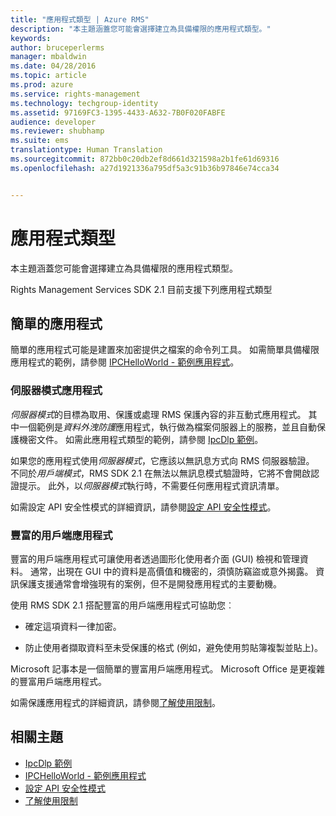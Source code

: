 ```yaml
---
title: "應用程式類型 | Azure RMS"
description: "本主題涵蓋您可能會選擇建立為具備權限的應用程式類型。"
keywords: 
author: bruceperlerms
manager: mbaldwin
ms.date: 04/28/2016
ms.topic: article
ms.prod: azure
ms.service: rights-management
ms.technology: techgroup-identity
ms.assetid: 97169FC3-1395-4433-A632-7B0F020FABFE
audience: developer
ms.reviewer: shubhamp
ms.suite: ems
translationtype: Human Translation
ms.sourcegitcommit: 872bb0c20db2ef8d661d321598a2b1fe61d69316
ms.openlocfilehash: a27d1921336a795df5a3c91b36b97846e74cca34


---
```


# 應用程式類型


本主題涵蓋您可能會選擇建立為具備權限的應用程式類型。

Rights Management Services SDK 2.1 目前支援下列應用程式類型

## 簡單的應用程式

簡單的應用程式可能是建置來加密提供之檔案的命令列工具。 如需簡單具備權限應用程式的範例，請參閱 [IPCHelloWorld - 範例應用程式](how-to-build-your-first-application.md)。

### 伺服器模式應用程式

*伺服器模式*的目標為取用、保護或處理 RMS 保護內容的非互動式應用程式。 其中一個範例是*資料外洩防護*應用程式，執行做為檔案伺服器上的服務，並且自動保護機密文件。 如需此應用程式類型的範例，請參閱 [IpcDlp 範例](https://Code.MSDN.Microsoft.Com/IpcDlp-Sample-Application-d30bb99d)。

如果您的應用程式使用*伺服器模式*，它應該以無訊息方式向 RMS 伺服器驗證。 不同於*用戶端模式*，RMS SDK 2.1 在無法以無訊息模式驗證時，它將不會開啟認證提示。 此外，以*伺服器模式*執行時，不需要任何應用程式資訊清單。

如需設定 API 安全性模式的詳細資訊，請參閱[設定 API 安全性模式](setting-the-api-security-mode-api-mode.md)。

### 豐富的用戶端應用程式

豐富的用戶端應用程式可讓使用者透過圖形化使用者介面 (GUI) 檢視和管理資料。 通常，出現在 GUI 中的資料是高價值和機密的，須慎防竊盜或意外揭露。 資訊保護支援通常會增強現有的案例，但不是開發應用程式的主要動機。

使用 RMS SDK 2.1 搭配豐富的用戶端應用程式可協助您︰

-   確定這項資料一律加密。

-   防止使用者擷取資料至未受保護的格式 (例如，避免使用剪貼簿複製並貼上)。

Microsoft 記事本是一個簡單的豐富用戶端應用程式。 Microsoft Office 是更複雜的豐富用戶端應用程式。

如需保護應用程式的詳細資訊，請參閱[了解使用限制](understanding-usage-restrictions.md)。

## 相關主題

* [IpcDlp 範例](https://Code.MSDN.Microsoft.Com/IpcDlp-Sample-Application-d30bb99d)
* [IPCHelloWorld - 範例應用程式](how-to-build-your-first-application.md)
* [設定 API 安全性模式](setting-the-api-security-mode-api-mode.md)
* [了解使用限制](understanding-usage-restrictions.md)



<!--HONumber=Jul16_HO3-->


